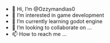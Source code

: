 - 👋 Hi, I’m @Ozzymandias0
- 👀 I’m interested in game development
- 🌱 I’m currently learning godot engine
- 💞️ I’m looking to collaborate on ...
- 📫 How to reach me ...

<!---
Ozzymandias0/Ozzymandias0 is a ✨ special ✨ repository because its `README.md` (this file) appears on your GitHub profile.
You can click the Preview link to take a look at your changes.
--->
